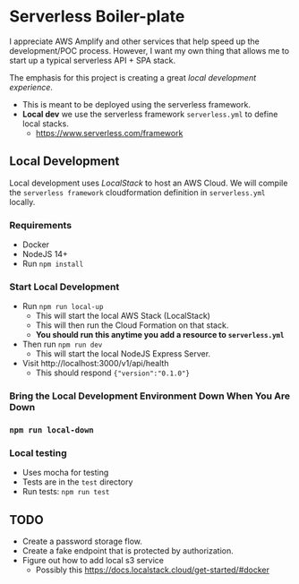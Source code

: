 # Serverless Boiler-plate

I appreciate AWS Amplify and other services that help 
speed up the development/POC process. However, I want my own 
thing that allows me to start up a typical serverless API + SPA 
stack. 

The emphasis for this project is creating a great 
*local development experience*. 

* This is meant to be deployed using the serverless framework. 
* **Local dev** we use the serverless framework `serverless.yml` to define local stacks.
  * https://www.serverless.com/framework

## Local Development

Local development uses *LocalStack* to host an AWS Cloud. 
We will compile the `serverless framework`  cloudformation
definition in `serverless.yml` locally. 

### Requirements
* Docker
* NodeJS 14+
* Run `npm install`

### Start Local Development
* Run `npm run local-up`
  - This will start the local AWS Stack (LocalStack)
  - This will then run the Cloud Formation on that stack.
  - **You should run this anytime you add a resource to `serverless.yml`**
* Then run `npm run dev` 
  - This will start the local NodeJS Express Server. 
* Visit http://localhost:3000/v1/api/health
  - This should respond `{"version":"0.1.0"}`

### Bring the Local Development Environment Down When You Are Down
### `npm run local-down`

### Local testing
* Uses mocha for testing
* Tests are in the `test` directory
* Run tests: `npm run test`


## TODO
* Create a password storage flow. 
* Create a fake endpoint that is protected by authorization. 
* Figure out how to add local s3 service 
  * Possibly this https://docs.localstack.cloud/get-started/#docker